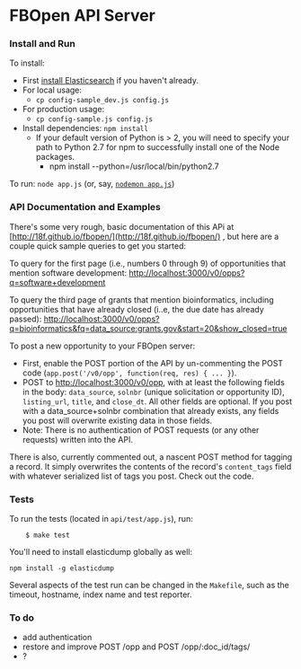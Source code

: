 # FBOpen API Server

### Install and Run
To install:
* First [install Elasticsearch](https://github.com/18f/fbopen/tree/master/elasticsearch) if you haven't already.
* For local usage:
    * `cp config-sample_dev.js config.js`
* For production usage:
    * `cp config-sample.js config.js`
* Install dependencies: `npm install`
    * If your default version of Python is > 2, you will need to specify your path to Python 2.7 for npm to successfully install one of the Node packages.
        * npm install --python=/usr/local/bin/python2.7

To run: `node app.js` (or, say, [`nodemon app.js`](https://github.com/remy/nodemon))

### API Documentation and Examples
There's some very rough, basic documentation of this APi at [http://18f.github.io/fbopen/](http://18f.github.io/fbopen/) , but here are a couple quick sample queries to get you started:

To query for the first page (i.e., numbers 0 through 9) of opportunities that mention software development:
[http://localhost:3000/v0/opps?q=software+development](http://localhost:3000/v0/opps?q=software+development)

To query the third page of grants that mention bioinformatics, including opportunities that have already closed (i..e, the due date has already passed):
[http://localhost:3000/v0/opps?q=bioinformatics&fq=data_source:grants.gov&start=20&show_closed=true](http://localhost:3000/v0/opps?q=bioinformatics&fq=data_source:grants.gov&start=20&show_closed=true)

To post a new opportunity to your FBOpen server:
* First, enable the POST portion of the API by un-commenting the POST code (`app.post('/v0/opp', function(req, res) { ... }`).
* POST to [http://localhost:3000/v0/opp](http://localhost:3000/v0/opp), with at least the following fields in the body: `data_source`, `solnbr` (unique solicitation or opportunity ID), `listing_url`, `title`, and `close_dt`. All other fields are optional. If you post with a data_source+solnbr combination that already exists, any fields you post will overwrite existing data in those fields.
* Note: There is no authentication of POST requests (or any other requests) written into the API.

There is also, currently commented out, a nascent POST method for tagging a record. It simply overwrites the contents of the record's `content_tags` field with whatever serialized list of tags you post. Check out the code.

### Tests
To run the tests (located in `api/test/app.js`), run:

```
    $ make test
```
You'll need to install elasticdump globally as well:

```
npm install -g elasticdump
```

Several aspects of the test run can be changed in the `Makefile`, such as the timeout, hostname, index name and test reporter.

### To do
* add authentication
* restore and improve POST /opp and POST /opp/:doc_id/tags/
* ?
